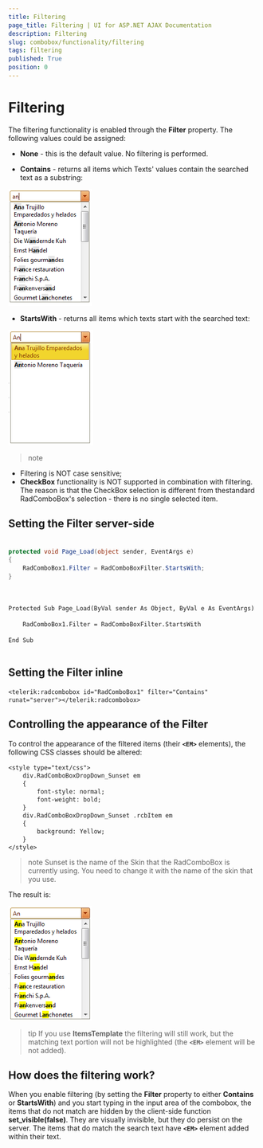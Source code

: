 ```yaml
---
title: Filtering
page_title: Filtering | UI for ASP.NET AJAX Documentation
description: Filtering
slug: combobox/functionality/filtering
tags: filtering
published: True
position: 0
---
```


# Filtering



The filtering functionality is enabled through the **Filter** property. The following values could be assigned:

* **None** - this is the default value. No filtering is performed.

* **Contains** - returns all items which Texts' values contain the searched text as a substring:

![ComboBox Filter Contains](images/combobox_filter_contains.png)

* **StartsWith** - returns all items which texts start with the searched text:

![ComboBox Filter Starts With](images/combobox_filter_startswith.png)

>note 
* Filtering is NOT case sensitive;
*  **CheckBox** functionality is NOT supported in combination with filtering. The reason is that the CheckBox selection is different from thestandard RadComboBox's selection - there is no single selected item.
>


## Setting the Filter server-side



````C#
	
protected void Page_Load(object sender, EventArgs e) 
{ 
	RadComboBox1.Filter = RadComboBoxFilter.StartsWith; 
}
	
````
````VB.NET
		
Protected Sub Page_Load(ByVal sender As Object, ByVal e As EventArgs)

	RadComboBox1.Filter = RadComboBoxFilter.StartsWith

End Sub
	
````


## Setting the Filter inline

````ASPNET
<telerik:radcombobox id="RadComboBox1" filter="Contains" runat="server"></telerik:radcombobox>
````



## Controlling the appearance of the Filter

To control the appearance of the filtered items (their **`<EM>`** elements), the following CSS classes should be altered:

````ASPNET
<style type="text/css">
	div.RadComboBoxDropDown_Sunset em
	{
		font-style: normal;
		font-weight: bold;
	}
	div.RadComboBoxDropDown_Sunset .rcbItem em
	{
		background: Yellow;
	}
</style>
````



>note Sunset is the name of the Skin that the RadComboBox is currently using. You need to change it with the name of the skin that you use.
>


The result is:

![ComboBox Filter Styled](images/combobox_filter_control_appearance.png)

>tip If you use **ItemsTemplate** the filtering will still work, but the matching text portion will not be highlighted (the **`<EM>`** element will be not added).
>


## How does the filtering work?

When you enable filtering (by setting the **Filter** property to either **Contains** or **StartsWith**) and you start typing in the input area of the combobox, the items that do not match are hidden by the client-side function **set_visible(false)**. They are visually invisible, but they do persist on the server. The items that do match the search text have **`<EM>`** element added within their text.
